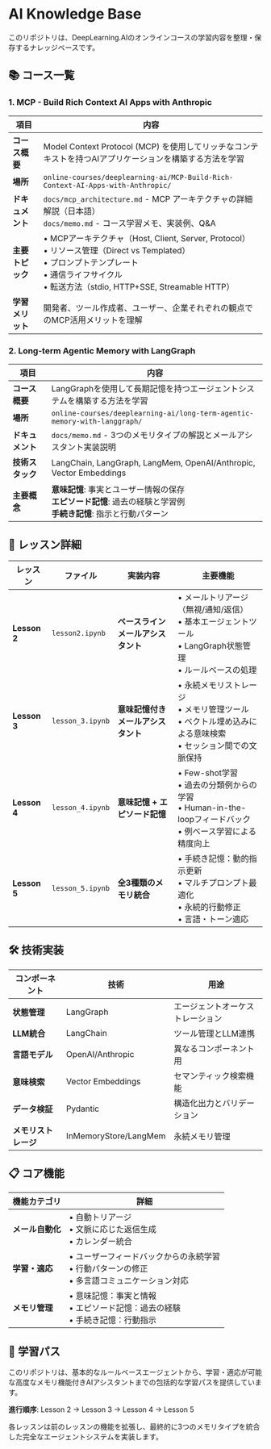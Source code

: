 # AI Knowledge Base

このリポジトリは、DeepLearning.AIのオンラインコースの学習内容を整理・保存するナレッジベースです。

## 📚 コース一覧

### 1. MCP - Build Rich Context AI Apps with Anthropic

| 項目 | 内容 |
|-----|------|
| **コース概要** | Model Context Protocol (MCP) を使用してリッチなコンテキストを持つAIアプリケーションを構築する方法を学習 |
| **場所** | `online-courses/deeplearning-ai/MCP-Build-Rich-Context-AI-Apps-with-Anthropic/` |
| **ドキュメント** | `docs/mcp_architecture.md` - MCP アーキテクチャの詳細解説（日本語）<br>`docs/memo.md` - コース学習メモ、実装例、Q&A |
| **主要トピック** | • MCPアーキテクチャ（Host, Client, Server, Protocol）<br>• リソース管理（Direct vs Templated）<br>• プロンプトテンプレート<br>• 通信ライフサイクル<br>• 転送方法（stdio, HTTP+SSE, Streamable HTTP） |
| **学習メリット** | 開発者、ツール作成者、ユーザー、企業それぞれの観点でのMCP活用メリットを理解 |

### 2. Long-term Agentic Memory with LangGraph

| 項目 | 内容 |
|-----|------|
| **コース概要** | LangGraphを使用して長期記憶を持つエージェントシステムを構築する方法を学習 |
| **場所** | `online-courses/deeplearning-ai/long-term-agentic-memory-with-langgraph/` |
| **ドキュメント** | `docs/memo.md` - 3つのメモリタイプの解説とメールアシスタント実装説明 |
| **技術スタック** | LangChain, LangGraph, LangMem, OpenAI/Anthropic, Vector Embeddings |
| **主要概念** | **意味記憶**: 事実とユーザー情報の保存<br>**エピソード記憶**: 過去の経験と学習例<br>**手続き記憶**: 指示と行動パターン |

## 📖 レッスン詳細

| レッスン | ファイル | 実装内容 | 主要機能 |
|---------|---------|---------|---------|
| **Lesson 2** | `lesson2.ipynb` | **ベースラインメールアシスタント** | • メールトリアージ（無視/通知/返信）<br>• 基本エージェントツール<br>• LangGraph状態管理<br>• ルールベースの処理 |
| **Lesson 3** | `lesson_3.ipynb` | **意味記憶付きメールアシスタント** | • 永続メモリストレージ<br>• メモリ管理ツール<br>• ベクトル埋め込みによる意味検索<br>• セッション間での文脈保持 |
| **Lesson 4** | `lesson_4.ipynb` | **意味記憶 + エピソード記憶** | • Few-shot学習<br>• 過去の分類例からの学習<br>• Human-in-the-loopフィードバック<br>• 例ベース学習による精度向上 |
| **Lesson 5** | `lesson_5.ipynb` | **全3種類のメモリ統合** | • 手続き記憶：動的指示更新<br>• マルチプロンプト最適化<br>• 永続的行動修正<br>• 言語・トーン適応 |

## 🛠️ 技術実装

| コンポーネント | 技術 | 用途 |
|--------------|------|------|
| **状態管理** | LangGraph | エージェントオーケストレーション |
| **LLM統合** | LangChain | ツール管理とLLM連携 |
| **言語モデル** | OpenAI/Anthropic | 異なるコンポーネント用 |
| **意味検索** | Vector Embeddings | セマンティック検索機能 |
| **データ検証** | Pydantic | 構造化出力とバリデーション |
| **メモリストレージ** | InMemoryStore/LangMem | 永続メモリ管理 |

## 📋 コア機能

| 機能カテゴリ | 詳細 |
|-------------|------|
| **メール自動化** | • 自動トリアージ<br>• 文脈に応じた返信生成<br>• カレンダー統合 |
| **学習・適応** | • ユーザーフィードバックからの永続学習<br>• 行動パターンの修正<br>• 多言語コミュニケーション対応 |
| **メモリ管理** | • 意味記憶：事実と情報<br>• エピソード記憶：過去の経験<br>• 手続き記憶：行動指示 |

## 🎯 学習パス

このリポジトリは、基本的なルールベースエージェントから、学習・適応が可能な高度なメモリ機能付きAIアシスタントまでの包括的な学習パスを提供しています。

**進行順序**: 
Lesson 2 → Lesson 3 → Lesson 4 → Lesson 5

各レッスンは前のレッスンの機能を拡張し、最終的に3つのメモリタイプを統合した完全なエージェントシステムを実装します。